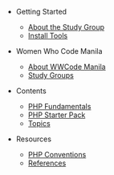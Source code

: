 - Getting Started
  - [About the Study Group](README.md)
  - [Install Tools](getting_started/install_tools.md)

- Women Who Code Manila
  - [About WWCode Manila](wwcodemanila/about.md)
  - [Study Groups](wwcodemanila/study_groups.md)

- Contents
  - [PHP Fundamentals](contents/php_fundamentals.md)
  - [PHP Starter Pack](contents/php_starter.md)
  - [Topics](contents/php_topics.md)

- Resources
  - [PHP Conventions](resources/php_conventions.md)
  - [References](resources/references.md)

